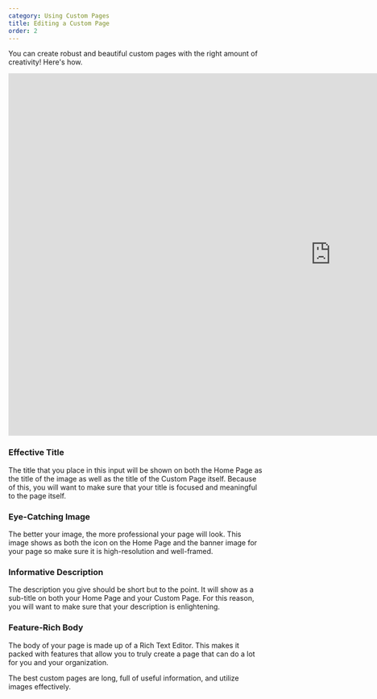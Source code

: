 ```yaml
---
category: Using Custom Pages
title: Editing a Custom Page
order: 2
---
```

You can create robust and beautiful custom pages with the right amount of creativity! Here's how.

<iframe width="1280" height="720" src="https://www.youtube.com/embed/Qv_TiuPGq7g" frameborder="0" allow="accelerometer; autoplay; clipboard-write; encrypted-media; gyroscope; picture-in-picture" allowfullscreen></iframe>

### Effective Title

The title that you place in this input will be shown on both the Home Page as the title of the image as well as the title of the Custom Page itself. Because of this, you will want to make sure that your title is focused and meaningful to the page itself.

### Eye-Catching Image

The better your image, the more professional your page will look. This image shows as both the icon on the Home Page and the banner image for your page so make sure it is high-resolution and well-framed.

### Informative Description

The description you give should be short but to the point. It will show as a sub-title on both your Home Page and your Custom Page. For this reason, you will want to make sure that your description is enlightening.

### Feature-Rich Body

The body of your page is made up of a Rich Text Editor. This makes it packed with features that allow you to truly create a page that can do a lot for you and your organization.

The best custom pages are long, full of useful information, and utilize images effectively.